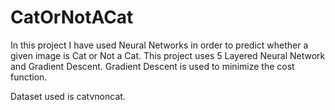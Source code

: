 # CatOrNotACat

In this project I have used Neural Networks in order to predict whether a given image is Cat or Not a Cat. This project uses 5 Layered Neural Network and Gradient Descent. Gradient Descent is used to minimize the cost function.

Dataset used is catvnoncat.

